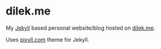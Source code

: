 # dilek.me

My [Jekyll](http://jekyllrb.com) based personal website/blog hosted on [dilek.me](http://www.dilek.me).

Uses [pixyll.com](http://www.pixyll.com) theme for Jekyll.
